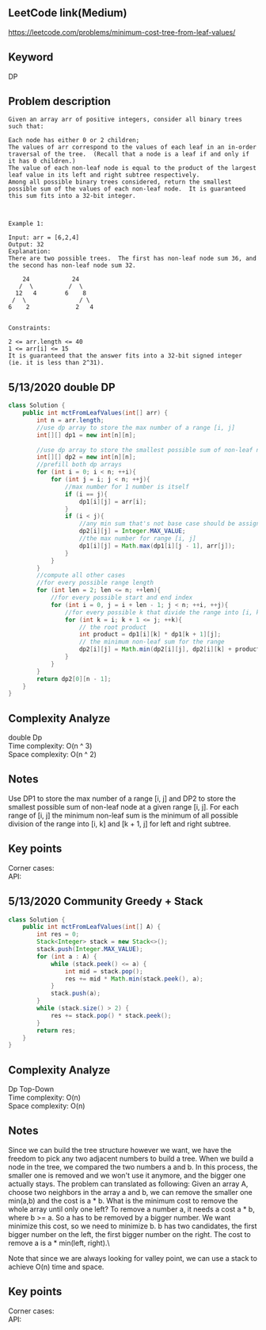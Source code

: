 ## LeetCode link(Medium)
https://leetcode.com/problems/minimum-cost-tree-from-leaf-values/

## Keyword
DP

## Problem description
```
Given an array arr of positive integers, consider all binary trees such that:

Each node has either 0 or 2 children;
The values of arr correspond to the values of each leaf in an in-order traversal of the tree.  (Recall that a node is a leaf if and only if it has 0 children.)
The value of each non-leaf node is equal to the product of the largest leaf value in its left and right subtree respectively.
Among all possible binary trees considered, return the smallest possible sum of the values of each non-leaf node.  It is guaranteed this sum fits into a 32-bit integer.

 

Example 1:

Input: arr = [6,2,4]
Output: 32
Explanation:
There are two possible trees.  The first has non-leaf node sum 36, and the second has non-leaf node sum 32.

    24            24
   /  \          /  \
  12   4        6    8
 /  \               / \
6    2             2   4
 

Constraints:

2 <= arr.length <= 40
1 <= arr[i] <= 15
It is guaranteed that the answer fits into a 32-bit signed integer (ie. it is less than 2^31).
```

## 5/13/2020 double DP

```java
class Solution {
    public int mctFromLeafValues(int[] arr) {
        int n = arr.length;
        //use dp array to store the max number of a range [i, j]
        int[][] dp1 = new int[n][n];
        
        //use dp array to store the smallest possible sum of non-leaf node at a given range [i, j]
        int[][] dp2 = new int[n][n];
        //prefill both dp arrays
        for (int i = 0; i < n; ++i){
            for (int j = i; j < n; ++j){
                //max number for 1 number is itself
                if (i == j){
                    dp1[i][j] = arr[i];
                }
                if (i < j){
                    //any min sum that's not base case should be assigned MAX_VALUE
                    dp2[i][j] = Integer.MAX_VALUE;
                    //the max number for range [i, j]
                    dp1[i][j] = Math.max(dp1[i][j - 1], arr[j]);
                }
            }
        }
        //compute all other cases
        //for every possible range length
        for (int len = 2; len <= n; ++len){
            //for every possible start and end index
            for (int i = 0, j = i + len - 1; j < n; ++i, ++j){
                //for every possible k that divide the range into [i, k] and [k + 1, j]
                for (int k = i; k + 1 <= j; ++k){
                    // the root product
                    int product = dp1[i][k] * dp1[k + 1][j];
                    // the minimum non-leaf sum for the range
                    dp2[i][j] = Math.min(dp2[i][j], dp2[i][k] + product + dp2[k + 1][j]);
                }
            }
        }
        return dp2[0][n - 1];
    }
}
```

## Complexity Analyze
double Dp\
Time complexity: O(n ^ 3)\
Space complexity: O(n ^ 2)

## Notes
Use DP1 to store the max number of a range [i, j] and DP2 to store the smallest possible sum of non-leaf node at a given range [i, j]. For each range of [i, j] the minimum non-leaf sum is the minimum of all possible division of the range into [i, k] and [k + 1, j] for left and right subtree.

## Key points
Corner cases: \
API:

## 5/13/2020 Community Greedy + Stack

```java
class Solution {
    public int mctFromLeafValues(int[] A) {
        int res = 0;
        Stack<Integer> stack = new Stack<>();
        stack.push(Integer.MAX_VALUE);
        for (int a : A) {
            while (stack.peek() <= a) {
                int mid = stack.pop();
                res += mid * Math.min(stack.peek(), a);
            }
            stack.push(a);
        }
        while (stack.size() > 2) {
            res += stack.pop() * stack.peek();
        }
        return res;
    }
}
```

## Complexity Analyze
Dp Top-Down\
Time complexity: O(n)\
Space complexity: O(n)

## Notes
Since we can build the tree structure however we want, we have the freedom to pick any two adjacent numbers to build a tree. When we build a node in the tree, we compared the two numbers a and b. In this process, the smaller one is removed and we won't use it anymore, and the bigger one actually stays. The problem can translated as following: Given an array A, choose two neighbors in the array a and b, we can remove the smaller one min(a,b) and the cost is a * b. What is the minimum cost to remove the whole array until only one left? To remove a number a, it needs a cost a * b, where b >= a. So a has to be removed by a bigger number. We want minimize this cost, so we need to minimize b. b has two candidates, the first bigger number on the left, the first bigger number on the right. The cost to remove a is a * min(left, right).\

Note that since we are always looking for valley point, we can use a stack to achieve O(n) time and space. 

## Key points
Corner cases: \
API:
